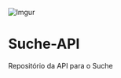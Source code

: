 ![Imgur](https://i.imgur.com/YR8fRkP.png)

# Suche-API
Repositório da API para o Suche

<!-- #1 Teste de automação de deploy no Glitch -->
